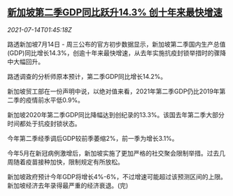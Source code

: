 <!--1626228063000-->
[新加坡第二季GDP同比跃升14.3% 创十年来最快增速](https://cn.reuters.com/article/singapore-q2-gdp-014-idCNKBS2EK05A)
------

<div><i>2021-07-14T01:45:18Z</i></div><p>路透新加坡7月14日 - 周三公布的官方初步数据显示，新加坡第二季国内生产总值(GDP)同比增长14.3%，创逾十年来最快增速，从去年实施抗疫封锁举措时的骤降中大幅回升。</p><p>路透调查的分析师原本预计，第二季GDP同比增长14.2%。</p><p>新加坡贸工部在一份声明中说，以绝对值来看，2021年第二季GDP仍比2019年第二季的疫情前水平低0.9%。</p><p>新加坡2020年第二季GDP同比降幅达到创纪录的13.3%。该国去年第二季大部分时间都处于抗疫封锁状态。</p><p>今年第二季经季调后GDP较前季萎缩2%，前一季为增长3.1%。</p><p>今年5月在新冠病例激增后，新加坡实施了更加严格的社交聚会限制举措。过去几周随着疫苗接种加快，限制规定有所放松。</p><p>新加坡政府预计今年GDP将增长4%-6%，不过增速可能超过该预测区间的上限。新加坡经济去年录得最严重的经济衰退。(完)</p>
